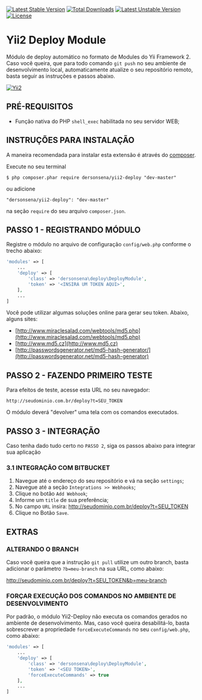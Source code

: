 [![Latest Stable Version](https://poser.pugx.org/dersonsena/yii2-user-module/v/stable)](https://packagist.org/packages/dersonsena/yii2-user-module)
[![Total Downloads](https://poser.pugx.org/dersonsena/yii2-user-module/downloads)](https://packagist.org/packages/dersonsena/yii2-user-module)
[![Latest Unstable Version](https://poser.pugx.org/dersonsena/yii2-user-module/v/unstable)](https://packagist.org/packages/dersonsena/yii2-user-module)
[![License](https://poser.pugx.org/dersonsena/yii2-user-module/license)](https://packagist.org/packages/dersonsena/yii2-user-module)

Yii2 Deploy Module
===========================

Módulo de deploy automático no formato de Modules do Yii Framework 2. Caso você queira, que para todo comando ```git push``` no seu 
ambiente de desenvolvimento local, automaticamente atualize o seu repositório remoto, basta seguir as instruções e passos abaixo.

[![Yii2](https://img.shields.io/badge/Powered_by-Yii_Framework-green.svg?style=flat)](http://www.yiiframework.com/)

PRÉ-REQUISITOS
-------------------
* Função nativa do PHP ```shell_exec``` habilitada no seu servidor WEB;

INSTRUÇÕES PARA INSTALAÇÃO
-------------------

A maneira recomendada para instalar esta extensão é através do [composer](http://getcomposer.org/download/).

Execute no seu terminal

```
$ php composer.phar require dersonsena/yii2-deploy "dev-master"
```

ou adicione

```
"dersonsena/yii2-deploy": "dev-master"
```

na seção ```require``` do seu arquivo `composer.json`.

PASSO 1 - REGISTRANDO MÓDULO
-------------------

Registre o módulo no arquivo de configuração ```config/web.php``` conforme o trecho abaixo:

```php
'modules' => [
    ...
    'deploy' => [
        'class' => 'dersonsena\deploy\DeployModule',
        'token' => '<INSIRA UM TOKEN AQUI>',
    ],
    ...
]
```

Você pode utilizar algumas soluções online para gerar seu token. Abaixo, alguns sites:

* [http://www.miraclesalad.com/webtools/md5.php](http://www.miraclesalad.com/webtools/md5.php)
* [http://www.md5.cz](http://www.md5.cz)
* [http://passwordsgenerator.net/md5-hash-generator/](http://passwordsgenerator.net/md5-hash-generator)

PASSO 2 - FAZENDO PRIMEIRO TESTE
-------------------

Para efeitos de teste, acesse esta URL no seu navegador: 

```
http://seudominio.com.br/deploy?t=SEU_TOKEN
```

O módulo deverá "devolver" uma tela com os comandos executados.

PASSO 3 - INTEGRAÇÃO
-------------------

Caso tenha dado tudo certo no ```PASSO 2```, siga os passos abaixo para integrar sua aplicação 

### 3.1 INTEGRAÇÃO COM BITBUCKET

1. Navegue até o endereço do seu repositório e vá na seção ```settings```;
2. Navegue até a seção ```Integrations >> Webhooks```;
3. Clique no botão ```Add Webhook```;
4. Informe um ```title``` de sua preferência;
5. No campo ```URL``` insira: http://seudominio.com.br/deploy?t=SEU_TOKEN
6. Clique no Botão ```Save```.

EXTRAS
-------------------

### ALTERANDO O BRANCH

Caso você queira que a instrução ```git pull``` utilize um outro branch, basta adicionar o parâmetro ```?b=meu-branch``` na sua URL, como abaixo:

http://seudominio.com.br/deploy?t=SEU_TOKEN&b=meu-branch

### FORÇAR EXECUÇÃO DOS COMANDOS NO AMBIENTE DE DESENVOLVIMENTO

Por padrão, o módulo Yii2-Deploy não executa os comandos gerados no ambiente de desenvolvimento. Mas, caso você queira desabilitá-lo, 
basta sobrescrever a propriedade ```forceExecuteCommands``` no seu ```config/web.php```, como abaixo:
 
```php
'modules' => [
    ...
    'deploy' => [
        'class' => 'dersonsena\deploy\DeployModule',
        'token' => '<SEU TOKEN>',
        'forceExecuteCommands' => true
    ],
    ...
]
```